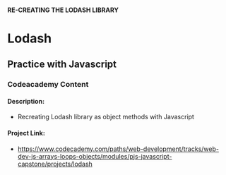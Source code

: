 #### RE-CREATING THE LODASH LIBRARY

# Lodash
## Practice with Javascript
### Codeacademy Content

#### Description:
- Recreating Lodash library as object methods with Javascript

#### Project Link:
- https://www.codecademy.com/paths/web-development/tracks/web-dev-js-arrays-loops-objects/modules/pjs-javascript-capstone/projects/lodash
